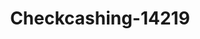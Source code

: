 ---
f_zip-code: 91702
f_state-code: CA
title: Checkcashing-14219
f_phone: 626-969-4281
f_city-only: Azusa
f_address: 329 East Gladstone Street Azusa
f_location-unique-id: '14219'
slug: checkcashing-14219
updated-on: '2024-05-30T13:46:58.046Z'
created-on: '2024-05-30T13:36:59.803Z'
published-on: '2024-05-30T13:54:32.469Z'
f_city-state: cms/city/azusa-ca.md
f_company: cms/company/checkcashing.md
f_state: cms/state/california.md
layout: '[payday-loan].html'
tags: payday-loan
---